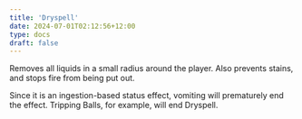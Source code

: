 ```yaml
---
title: 'Dryspell'
date: 2024-07-01T02:12:56+12:00
type: docs
draft: false
---
```


Removes all liquids in a small radius around the player. Also prevents stains, and stops fire from being put out.

Since it is an ingestion-based status effect, vomiting will prematurely end the effect. Tripping Balls, for example, will end Dryspell.

